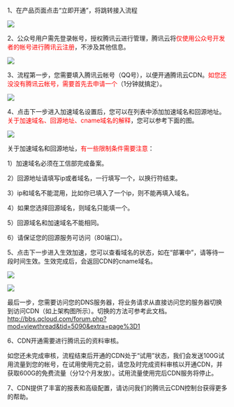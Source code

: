 1、在产品页面点击“立即开通”，将跳转接入流程

![](//mccdn.qcloud.com/img5680f9396c007.jpg)

2、公众号用户需先登录帐号，授权腾讯云进行管理，腾讯云将<span style = "color:#F00">仅使用公众号开发者的帐号进行腾讯云注册</span>，不涉及其他信息。

![](//mccdn.qcloud.com/img5680f94692f1e.jpg)

3、流程第一步，您需要填入腾讯云帐号（QQ号），以便开通腾讯云CDN。<span style = "color:#F00">如您还没没有腾讯云帐号，需要首先去申请一个</span>（1分钟就搞定）。

![](//mccdn.qcloud.com/img5680f9a62a513.jpg)

4、点击下一步进入加速域名设置后，您可以在列表中添加加速域名和回源地址。
<span style = "color:#F00">关于加速域名、回源地址、cname域名的解释</span>，您可以参考下面的图。

![](//mccdn.qcloud.com/img5680f9c7218bd.jpg)

关于加速域名和回源地址，<span style = "color:#F00">有一些限制条件需要注意</span>：

1）加速域名必须在工信部完成备案。

2）回源地址请填写ip或者域名，一行填写一个，以换行符结束。

3）ip和域名不能混用，比如你已填入了一个ip，则不能再填入域名。

4）如果您选择回源域名，则域名只能填一个。

5）回源域名和加速域名不能相同。

6）请保证您的回源服务可访问（80端口）。

5、点击下一步进入生效加速，您可以查看域名的状态，如在“部署中”，请等待一段时间生效。生效完成后，会返回CDN的cname域名。

![](//mccdn.qcloud.com/img5680f9f3e37d5.jpg)

![](//mccdn.qcloud.com/img5680f9f90a292.jpg)

最后一步，您需要访问您的DNS服务器，将业务请求从直接访问您的服务器切换到访问CDN（如上架构图所示）。切换的方法可参考此文档。
http://bbs.qcloud.com/forum.php?mod=viewthread&tid=5090&extra=page%3D1

6、CDN开通需要进行腾讯云的资料审核。

如您还未完成审核，流程结束后开通的CDN处于“试用”状态，我们会发送100G试用流量到您的帐号，在试用使用完之前，请您及时完成资料审核以开通CDN，并获取600G的免费流量（分12个月发放）。试用流量使用完后CDN服务将停止。

7、CDN提供了丰富的报表和高级配置，请访问我们的腾讯云CDN控制台获得更多的帮助。
